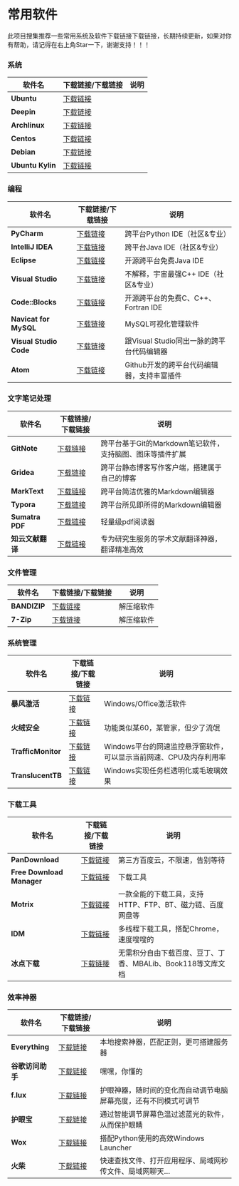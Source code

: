 # 常用软件

此项目搜集推荐一些常用系统及软件下载链接下载链接，长期持续更新，如果对你有帮助，请记得在右上角Star一下，谢谢支持！！！

### 系统

| 软件名           | 下载链接/下载链接                                            | 说明 |
| ---------------- | ------------------------------------------------------------ | ---- |
| **Ubuntu**       | [下载链接](https://mirrors.huaweicloud.com/ubuntu-releases/) |      |
| **Deepin**       | [下载链接](https://mirrors.huaweicloud.com/deepin-cd/)       |      |
| **Archlinux**    | [下载链接](https://mirrors.huaweicloud.com/archlinux/)       |      |
| **Centos**       | [下载链接](https://mirrors.huaweicloud.com/centos/)          |      |
| **Debian**       | [下载链接](https://mirrors.huaweicloud.com/debian-cd/)       |      |
| **Ubuntu Kylin** | [下载链接](http://www.ubuntukylin.com/downloads/)            |      |



### 编程

| 软件名                 | 下载链接/下载链接                                            | 说明                                       |
| ---------------------- | ------------------------------------------------------------ | ------------------------------------------ |
| **PyCharm**            | [下载链接](https://www.jetbrains.com/pycharm/)               | 跨平台Python IDE（社区&专业）              |
| **IntelliJ IDEA**      | [下载链接](https://www.jetbrains.com/idea/)                  | 跨平台Java IDE（社区&专业）                |
| **Eclipse**            | [下载链接](https://www.eclipse.org/downloads/)               | 开源跨平台免费Java IDE                     |
| **Visual Studio**      | [下载链接](https://visualstudio.microsoft.com/zh-hans/downloads/) | 不解释，宇宙最强C++ IDE（社区&专业）       |
| **Code::Blocks**       | [下载链接](http://www.codeblocks.org/)                       | 开源跨平台的免费C、C++、Fortran IDE        |
| **Navicat for MySQL**  | [下载链接](https://www.navicat.com.cn/download/navicat-for-mysql) | MySQL可视化管理软件                        |
| **Visual Studio Code** | [下载链接](https://code.visualstudio.com/?wt.mc_id=vscom_downloads) | 跟Visual Studio同出一脉的跨平台代码编辑器  |
| **Atom**               | [下载链接](https://mirrors.huaweicloud.com/atom/)            | Github开发的跨平台代码编辑器，支持丰富插件 |

### 文字笔记处理

| 软件名           | 下载链接/下载链接                               | 说明                                                      |
| ---------------- | ----------------------------------------------- | --------------------------------------------------------- |
| **GitNote**      | [下载链接](https://gitnoteapp.com/zh/#download) | 跨平台基于Git的Markdown笔记软件，支持脑图、图床等插件扩展 |
| **Gridea**       | [下载链接](https://gridea.dev/)                 | 跨平台静态博客写作客户端，搭建属于自己的博客              |
| **MarkText**     | [下载链接](https://marktext.app/)               | 跨平台简洁优雅的Markdown编辑器                            |
| **Typora**       | [下载链接](https://www.typora.io/)              | 跨平台所见即所得的Markdown编辑器                          |
| **Sumatra PDF**  | [下载链接](https://www.sumatrapdfreader.org)    | 轻量级pdf阅读器                                           |
| **知云文献翻译** | [下载链接](http://i.zhiyunwenxian.cn/1.html)    | 专为研究生服务的学术文献翻译神器，翻译精准高效            |

### 文件管理

| 软件名       | 下载链接/下载链接                    | 说明       |
| ------------ | ------------------------------------ | ---------- |
| **BANDIZIP** | [下载链接](https://cn.bandisoft.com) | 解压缩软件 |
| **7-Zip**    | [下载链接](https://www.7-zip.org/)   | 解压缩软件 |

### 系统管理

| 软件名             | 下载链接/下载链接                                            | 说明                                                         |
| ------------------ | ------------------------------------------------------------ | ------------------------------------------------------------ |
| **暴风激活**       | [下载链接](http://www.baofengjihuo.com)                      | Windows/Office激活软件                                       |
| **火绒安全**       | [下载链接](https://www.huorong.cn)                           | 功能类似某60，某管家，但少了流氓                             |
| **TrafficMonitor** | [下载链接](https://github.com/zhongyang219/TrafficMonitor/releases) | Windows平台的网速监控悬浮窗软件，可以显示当前网速、CPU及内存利用率 |
| **TranslucentTB**  | [下载链接](https://github.com/TranslucentTB/TranslucentTB/releases) | Windows实现任务栏透明化或毛玻璃效果                          |

### 下载工具

| 软件名                    | 下载链接/下载链接                                    | 说明                                                        |
| ------------------------- | ---------------------------------------------------- | ----------------------------------------------------------- |
| **PanDownload**           | [下载链接](http://pandownload.com/)                  | 第三方百度云，不限速，告别等待                              |
| **Free Download Manager** | [下载链接](https://www.freedownloadmanager.org/zh/)  | 下载工具                                                    |
| **Motrix**                | [下载链接](https://motrix.app/zh-CN/)                | 一款全能的下载工具，支持 HTTP、FTP、BT、磁力链、百度网盘等  |
| **IDM**                   | [下载链接](https://www.internetdownloadmanager.com/) | 多线程下载工具，搭配Chrome，速度嗖嗖的                      |
| **冰点下载**              | [下载链接](http://www.bingdian001.com/?p=30)         | 无需积分自由下载百度、豆丁、丁香、MBALib、Book118等文库文档 |

###  效率神器

| 软件名           | 下载链接/下载链接                                            | 说明                                                         |
| ---------------- | ------------------------------------------------------------ | ------------------------------------------------------------ |
| **Everything**   | [下载链接](https://www.voidtools.com/zh-cn/)                 | 本地搜索神器，匹配正则，更可搭建服务器                       |
| **谷歌访问助手** | [下载链接](https://github-production-release-asset-2e65be.s3.amazonaws.com/118309444/d2dc5000-024a-11e9-849a-659b99693212?X-Amz-Algorithm=AWS4-HMAC-SHA256&X-Amz-Credential=AKIAIWNJYAX4CSVEH53A%2F20191010%2Fus-east-1%2Fs3%2Faws4_request&X-Amz-Date=20191010T085834Z&X-Amz-Expires=300&X-Amz-Signature=cbf63ed755b38b2d3d523a6b4099e68cab5fe1de5e472f1ab3871f41d4328775&X-Amz-SignedHeaders=host&actor_id=22308895&response-content-disposition=attachment%3B%20filename%3Dgoogle-access-helper-2.3.0.crx&response-content-type=application%2Foctet-stream) | 嘿嘿，你懂的                                                 |
| **f.lux**        | [下载链接](https://justgetflux.com)                          | 护眼神器，随时间的变化而自动调节电脑屏幕亮度，还有不同模式可调节 |
| **护眼宝**       | [下载链接](http://www.huyanbao.com/)                         | 通过智能调节屏幕色温过滤蓝光的软件，从而保护眼睛             |
| **Wox**          | [下载链接](http://www.wox.one/)                              | 搭配Python使用的高效Windows Launcher                         |
| **火柴**         | [下载链接](http://huochaipro.com/)                           | 快速查找文件、打开应用程序、局域网秒传文件、局域网聊天…      |

